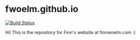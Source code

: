 # fwoelm.github.io

[![Build Status](https://travis-ci.org/fwoelm/fwoelm.github.io.svg?branch=development)](https://travis-ci.org/fwoelm/fwoelm.github.io)

Hi! This is the repository for Finn's website at finnwoelm.com :)
